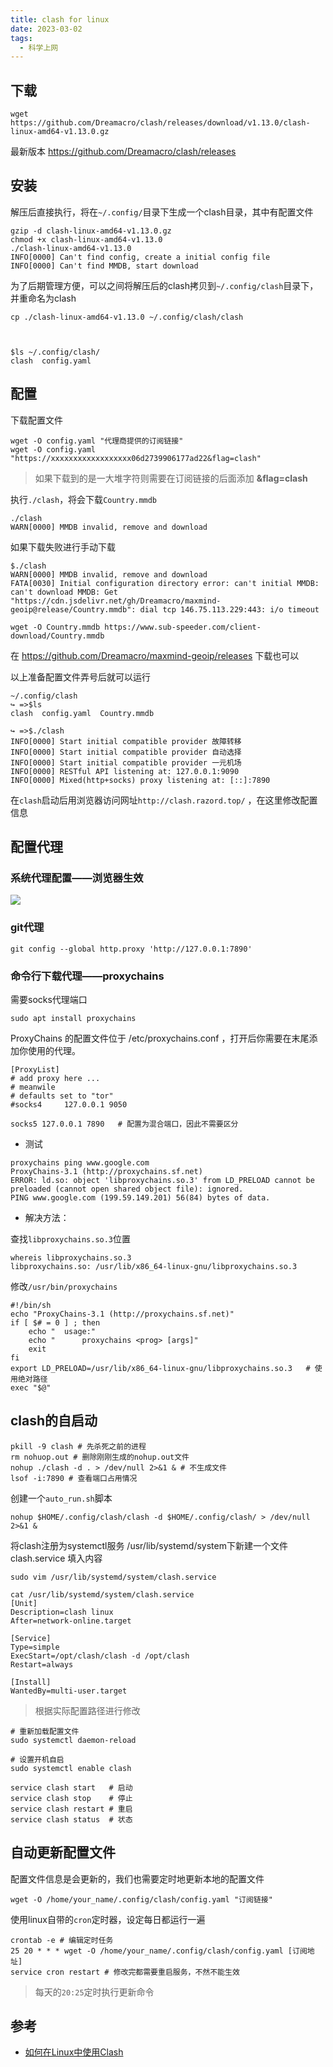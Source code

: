 ```yaml
---
title: clash for linux
date: 2023-03-02
tags:
  - 科学上网
---
```




<!--more-->


## 下载

``` shell
wget https://github.com/Dreamacro/clash/releases/download/v1.13.0/clash-linux-amd64-v1.13.0.gz
```
最新版本 https://github.com/Dreamacro/clash/releases


## 安装

解压后直接执行，将在`~/.config/`目录下生成一个clash目录，其中有配置文件

``` shell
gzip -d clash-linux-amd64-v1.13.0.gz
chmod +x clash-linux-amd64-v1.13.0
./clash-linux-amd64-v1.13.0
INFO[0000] Can't find config, create a initial config file 
INFO[0000] Can't find MMDB, start download 
```

为了后期管理方便，可以之间将解压后的clash拷贝到`~/.config/clash`目录下，并重命名为clash

``` shell
cp ./clash-linux-amd64-v1.13.0 ~/.config/clash/clash



$ls ~/.config/clash/
clash  config.yaml
```


## 配置

下载配置文件

``` shell
wget -O config.yaml "代理商提供的订阅链接"
wget -O config.yaml "https://xxxxxxxxxxxxxxxxxx06d2739906177ad22&flag=clash"
```
>如果下载到的是一大堆字符则需要在订阅链接的后面添加 **&flag=clash**

执行`./clash`，将会下载`Country.mmdb`
``` shell
./clash 
WARN[0000] MMDB invalid, remove and download 
```

如果下载失败进行手动下载
``` shell
$./clash 
WARN[0000] MMDB invalid, remove and download            
FATA[0030] Initial configuration directory error: can't initial MMDB: can't download MMDB: Get "https://cdn.jsdelivr.net/gh/Dreamacro/maxmind-geoip@release/Country.mmdb": dial tcp 146.75.113.229:443: i/o timeout 
```

``` shell
wget -O Country.mmdb https://www.sub-speeder.com/client-download/Country.mmdb
```

在 https://github.com/Dreamacro/maxmind-geoip/releases 下载也可以


以上准备配置文件弄号后就可以运行
```
~/.config/clash
↪ =>$ls
clash  config.yaml  Country.mmdb 

↪ =>$./clash 
INFO[0000] Start initial compatible provider 故障转移       
INFO[0000] Start initial compatible provider 自动选择       
INFO[0000] Start initial compatible provider 一元机场       
INFO[0000] RESTful API listening at: 127.0.0.1:9090     
INFO[0000] Mixed(http+socks) proxy listening at: [::]:7890 
```

在`clash`启动后用浏览器访问网址`http://clash.razord.top/` ，在这里修改配置信息

## 配置代理

### 系统代理配置——浏览器生效

![](../../images/clash%20for%20linux.png)


### git代理

```
git config --global http.proxy 'http://127.0.0.1:7890'
```


### 命令行下载代理——proxychains

需要socks代理端口

``` shell
sudo apt install proxychains
```

ProxyChains 的配置文件位于 /etc/proxychains.conf ，打开后你需要在末尾添加你使用的代理。

```
[ProxyList]
# add proxy here ...
# meanwile
# defaults set to "tor"
#socks4 	127.0.0.1 9050

socks5 127.0.0.1 7890   # 配置为混合端口，因此不需要区分
```

- 测试
```
proxychains ping www.google.com
ProxyChains-3.1 (http://proxychains.sf.net)
ERROR: ld.so: object 'libproxychains.so.3' from LD_PRELOAD cannot be preloaded (cannot open shared object file): ignored.
PING www.google.com (199.59.149.201) 56(84) bytes of data.
```

- 解决方法：

查找`libproxychains.so.3`位置
```
whereis libproxychains.so.3 
libproxychains.so: /usr/lib/x86_64-linux-gnu/libproxychains.so.3
```

修改`/usr/bin/proxychains`

``` shell
#!/bin/sh
echo "ProxyChains-3.1 (http://proxychains.sf.net)"
if [ $# = 0 ] ; then
	echo "	usage:"
	echo "		proxychains <prog> [args]"
	exit
fi
export LD_PRELOAD=/usr/lib/x86_64-linux-gnu/libproxychains.so.3   # 使用绝对路径
exec "$@"
```


## clash的自启动

``` shell
pkill -9 clash # 先杀死之前的进程
rm nohuop.out # 删除刚刚生成的nohup.out文件
nohup ./clash -d . > /dev/null 2>&1 & # 不生成文件
lsof -i:7890 # 查看端口占用情况
```

创建一个`auto_run.sh`脚本
``` shell
nohup $HOME/.config/clash/clash -d $HOME/.config/clash/ > /dev/null 2>&1 &
```

将clash注册为systemctl服务 /usr/lib/systemd/system下新建一个文件clash.service 填入内容

``` shell
sudo vim /usr/lib/systemd/system/clash.service

cat /usr/lib/systemd/system/clash.service
[Unit]                                                                    
Description=clash linux                                                   
After=network-online.target                                               
                                                                          
[Service]
Type=simple
ExecStart=/opt/clash/clash -d /opt/clash
Restart=always                                                            
                                                                          
[Install]                                                                 
WantedBy=multi-user.target
```
>根据实际配置路径进行修改

``` shell
# 重新加载配置文件
sudo systemctl daemon-reload

# 设置开机自启
sudo systemctl enable clash

service clash start   # 启动  
service clash stop    # 停止  
service clash restart # 重启  
service clash status  # 状态
```


## 自动更新配置文件


配置文件信息是会更新的，我们也需要定时地更新本地的配置文件

```
wget -O /home/your_name/.config/clash/config.yaml "订阅链接"
```

使用linux自带的`cron`定时器，设定每日都运行一遍
```
crontab -e # 编辑定时任务
25 20 * * * wget -O /home/your_name/.config/clash/config.yaml [订阅地址]
service cron restart # 修改完都需要重启服务，不然不能生效
```
> 每天的`20:25`定时执行更新命令


## 参考

- [如何在Linux中使用Clash](https://zhuanlan.zhihu.com/p/366589407)